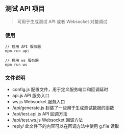 ## 测试 API 项目

> 可用于生成测试 API 或者 Websocket 对接调试

### 使用
```
// 启用 API 服务器
npm run api

// 启用 ws 服务器
npm run ws
```

### 文件说明
- config.js
  配置文件，用于定义服务端口和回调延时
- api.js
  API 服务入口
- ws.js
  Websocket 服务入口
- /api/generate.js
  封装了一些用于生成测试数据的函数
- /api/test.api.js
  API 回调方法
- /api/test.ws.js
  Websocket 回调方法
- reply/
  此文件下的内容可以在回调方法中使用 g.file 读取
